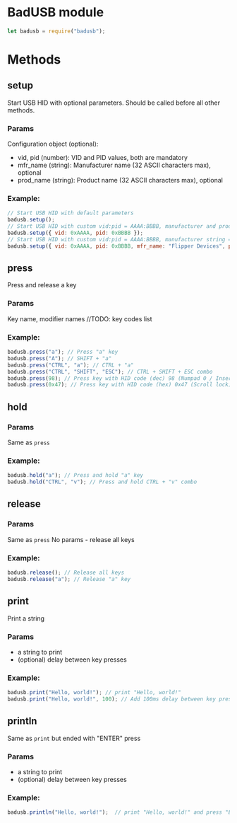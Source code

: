 # BadUSB module
```js
let badusb = require("badusb");
```
# Methods
## setup
Start USB HID with optional parameters. Should be called before all other methods.
### Params
Configuration object (optional):
- vid, pid (number): VID and PID values, both are mandatory
- mfr_name (string): Manufacturer name (32  ASCII characters max), optional
- prod_name (string): Product name (32  ASCII characters max), optional

### Example:
```js
// Start USB HID with default parameters
badusb.setup();
// Start USB HID with custom vid:pid = AAAA:BBBB, manufacturer and product strings not defined
badusb.setup({ vid: 0xAAAA, pid: 0xBBBB }); 
// Start USB HID with custom vid:pid = AAAA:BBBB, manufacturer string = "Flipper Devices", product string = "Flipper Zero"
badusb.setup({ vid: 0xAAAA, pid: 0xBBBB, mfr_name: "Flipper Devices", prod_name: "Flipper Zero" });
```

## press
Press and release a key
### Params
Key name, modifier names
//TODO: key codes list

### Example:
```js
badusb.press("a"); // Press "a" key
badusb.press("A"); // SHIFT + "a"
badusb.press("CTRL", "a"); // CTRL + "a"
badusb.press("CTRL", "SHIFT", "ESC"); // CTRL + SHIFT + ESC combo
badusb.press(98); // Press key with HID code (dec) 98 (Numpad 0 / Insert)
badusb.press(0x47); // Press key with HID code (hex) 0x47 (Scroll lock)
```

## hold
### Params
Same as `press`

### Example:
```js
badusb.hold("a"); // Press and hold "a" key
badusb.hold("CTRL", "v"); // Press and hold CTRL + "v" combo
```

## release
### Params
Same as `press`
No params - release all keys

### Example:
```js
badusb.release(); // Release all keys
badusb.release("a"); // Release "a" key
```

## print
Print a string
### Params
- a string to print
- (optional) delay between key presses

### Example:
```js
badusb.print("Hello, world!"); // print "Hello, world!"
badusb.print("Hello, world!", 100); // Add 100ms delay between key presses
```

## println
Same as `print` but ended with "ENTER" press
### Params
- a string to print
- (optional) delay between key presses

### Example:
```js
badusb.println("Hello, world!");  // print "Hello, world!" and press "ENTER"
```